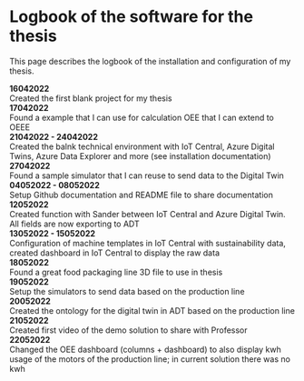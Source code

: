 # Logbook of the software for the thesis

This page describes the logbook of the installation and configuration of my thesis.

**16042022**<br>
Created the first blank project for my thesis<br>
**17042022**<br>
Found a example that I can use for calculation OEE that I can extend to OEEE<br>
**21042022 - 24042022**<br>
Created the balnk technical environment with IoT Central, Azure Digital Twins, Azure Data Explorer and more (see installation documentation)<br>
**27042022**<br>
Found a sample simulator that I can reuse to send data to the Digital Twin<br>
**04052022 - 08052022**<br>
Setup Github documentation and README file to share documentation<br>
**12052022**<br>
Created function with Sander between IoT Central and Azure Digital Twin. All fields are now exporting to ADT<br>
**13052022 - 15052022** <br>
Configuration of machine templates in IoT Central with sustainability data, created dashboard in IoT Central to display the raw data<br>
**18052022**<br>
Found a great food packaging line 3D file to use in thesis<br>
**19052022**<br>
Setup the simulators to send data based on the production line<br>
**20052022**<br>
Created the ontology for the digital twin in ADT based on the production line<br>
**21052022** <br>
Created first video of the demo solution to share with Professor<br>
**22052022**<br>
Changed the OEE dashboard (columns + dashboard) to also display kwh usage of the motors of the production line; in current solution there was no kwh<br>
